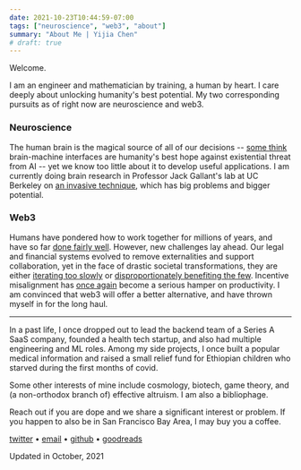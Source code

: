 ```yaml
---
date: 2021-10-23T10:44:59-07:00
tags: ["neuroscience", "web3", "about"]
summary: "About Me | Yijia Chen"
# draft: true
---
```

Welcome.

I am an engineer and mathematician by training, a human by heart. I care deeply about unlocking humanity's best potential. My two corresponding pursuits as of right now are neuroscience and web3.

### Neuroscience

The human brain is the magical source of all of our decisions -- [some think](https://www.cnbc.com/2020/12/05/elon-musks-neuralink-bold-ideas-hurdles.html) brain-machine interfaces are humanity's best hope against existential threat from AI -- yet we know too little about it to develop useful applications. I am currently doing brain research in Professor Jack Gallant's lab at UC Berkeley on [an invasive technique](https://en.wikipedia.org/wiki/Deep_brain_stimulation), which has big problems and bigger potential.

### Web3

Humans have pondered how to work together for millions of years, and have so far [done fairly well](https://www.nature.com/articles/s41586-020-3010-5). However, new challenges lay ahead. Our legal and financial systems evolved to remove externalities and support collaboration, yet in the face of drastic societal transformations, they are either [iterating too slowly](https://www.kcrw.com/news/articles/what-is-real-id-and-why-are-dmv-lines-so-long) or [disproportionately benefiting the few](https://corpgov.law.harvard.edu/2020/10/13/why-and-how-capitalism-needs-to-be-reformed/). Incentive misalignment has [once again](https://en.wikipedia.org/wiki/Slavery) become a serious hamper on productivity. I am convinced that web3 will offer a better alternative, and have thrown myself in for the long haul.

---

In a past life, I once dropped out to lead the backend team of a Series A SaaS company, founded a health tech startup, and also had multiple engineering and ML roles. Among my side projects, I once built a popular medical information and raised a small relief fund for Ethiopian children who starved during the first months of covid.

Some other interests of mine include cosmology, biotech, game theory, and (a non-orthodox branch of) effective altruism. I am also a bibliophage.

Reach out if you are dope and we share a significant interest or problem. If you happen to also be in San Francisco Bay Area, I may buy you a coffee.

[twitter](https://twitter.com/yijia_chen_) • [email](mailto:yijiachen@pm.me) • [github](https://github.com/Yijia-Chen) • [goodreads](
https://www.goodreads.com/yijiachen)

Updated in October, 2021